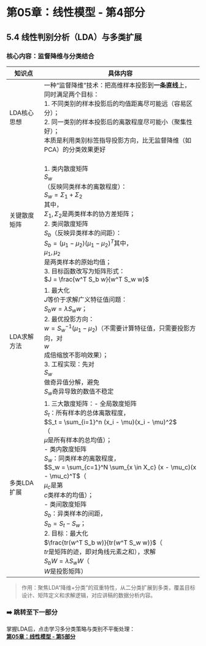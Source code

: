 # 第05章：线性模型 - 第4部分
## 5.4 线性判别分析（LDA）与多类扩展
### 核心内容：监督降维与分类结合  
| 知识点         | 具体内容                                                                                                                                                                                                | 
|----------------|------------------------------------------------------------------------------------------------------------------------------------------------------------------------------------------------------------------------------------------------|
| LDA核心思想    | 一种“监督降维”技术：把高维样本投影到**一条直线**上，同时满足两个目标：<br>1. 不同类别的样本投影后的均值距离尽可能远（容易区分）；<br>2. 同一类别的样本投影后的离散程度尽可能小（聚集性好）；<br>本质是利用类别标签指导投影方向，比无监督降维（如PCA）的分类效果更好 | 
| 关键散度矩阵   |<br> 1. 类内散度矩阵<br>$S_w$<br>（反映同类样本的离散程度）：<br>$S_w = \Sigma_1 + \Sigma_2$<br>其中，<br>$\Sigma_1, \Sigma_2$是两类样本的协方差矩阵；<br>2. 类间散度矩阵<br>$S_b$（反映异类样本的间距）：<br>$S_b = (\mu_1 - \mu_2)(\mu_1 - \mu_2)^T$其中，<br>$\mu_1, \mu_2$<br>是两类样本的原始均值；<br>3. 目标函数改写为矩阵形式：<br>$J = \frac{w^T S_b w}{w^T S_w w}$ <br> 
| LDA求解方法    | 1. 最大化<br>$J$等价于求解广义特征值问题：<br>$S_b w = \lambda S_w w$；<br>2. 最优投影方向：<br>$w = S_w^{-1} (\mu_1 - \mu_2)$（不需要计算特征值，只需要投影方向，对<br>$w$<br>成倍缩放不影响效果）；<br>3. 工程实现：先对<br>$S_w$<br>做奇异值分解，避免<br>$S_w$奇异导致的数值不稳定 |
| 多类LDA扩展    | 1. 三大散度矩阵：- 全局散度矩阵<br>$S_t$：所有样本的总体离散程度，<br>$S_t = \sum_{i=1}^n (x_i - \mu)(x_i - \mu)^2$<br>（<br>$\mu$是所有样本的总均值）；<br> - 类内散度矩阵<br>$S_w$：同类样本的离散程度，<br>$S_w = \sum_{c=1}^N \sum_{x \in X_c} (x - \mu_c)(x - \mu_c)^T$（<br>$\mu_c$是第<br>$c$类样本的均值）；<br> - 类间散度矩阵<br>$S_b$：异类样本的间距，<br>$S_b = S_t - S_w$；<br>2. 目标：最大化<br>$\frac{tr(w^T S_b w)}{tr(w^T S_w w)}$（<br>$tr$是矩阵的迹，即对角线元素之和），求解<br>$S_b W = \lambda S_w W$（<br>$W$是投影矩阵） |
> 作用：聚焦LDA“降维+分类”的双重特性，从二分类扩展到多类，覆盖目标设计、矩阵定义和求解逻辑，对应讲稿的数据分析内容。  

### ➡️ 跳转至下一部分  
掌握LDA后，点击学习多分类策略与类别不平衡处理：  
**[第05章：线性模型 - 第5部分](chter03.md)**
